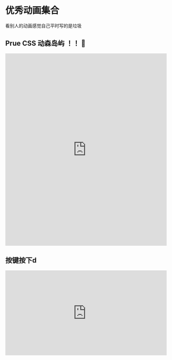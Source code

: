 # 优秀动画集合 
看别人的动画感觉自己平时写的是垃圾
## Prue CSS 动森岛屿 ！！ 🐂
<iframe height="600" style="width: 100%;" scrolling="no" title="Animal Crossing: Isabelle's Day Off ☀️(Pure CSS)" src="https://codepen.io/cybercountess/embed/gOaoWmX?height=265&theme-id=light&default-tab=css,result" frameborder="no" allowtransparency="true" allowfullscreen="true">
  See the Pen <a href='https://codepen.io/cybercountess/pen/gOaoWmX'>Animal Crossing: Isabelle's Day Off ☀️(Pure CSS)</a> by  Tee Diang
  (<a href='https://codepen.io/cybercountess'>@cybercountess</a>) on <a href='https://codepen.io'>CodePen</a>.
</iframe>

## 按键按下d
<iframe height="265" style="width: 100%;" scrolling="no" title="Escape" src="https://codepen.io/chancesq/embed/yLYRyZd?height=265&theme-id=light&default-tab=css,result" frameborder="no" allowtransparency="true" allowfullscreen="true">
  See the Pen <a href='https://codepen.io/chancesq/pen/yLYRyZd'>Escape</a> by Chance Squires
  (<a href='https://codepen.io/chancesq'>@chancesq</a>) on <a href='https://codepen.io'>CodePen</a>.
</iframe>